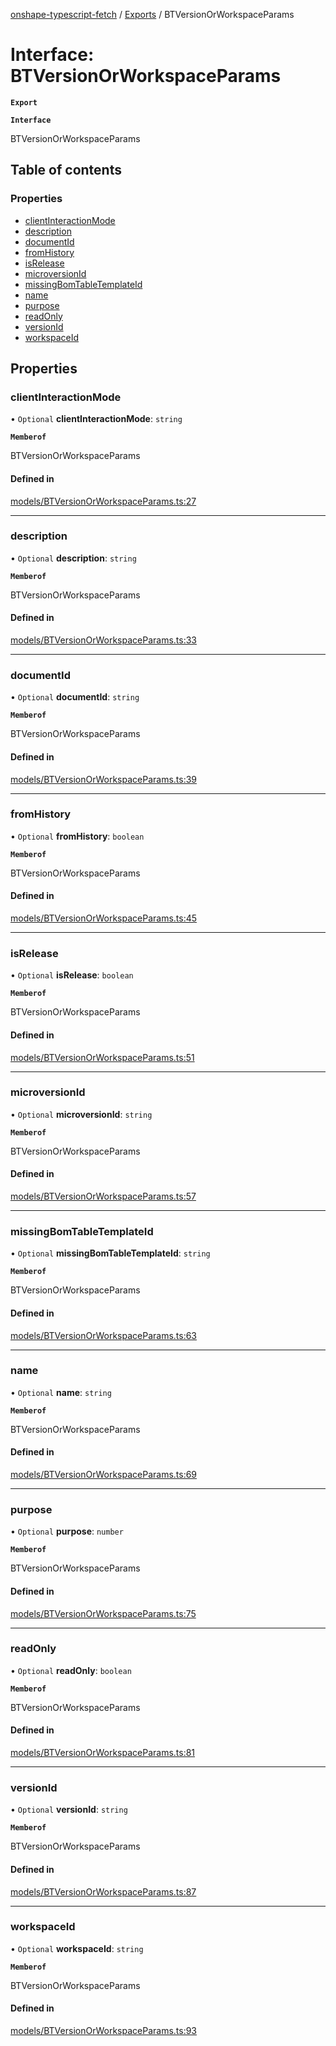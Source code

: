 [onshape-typescript-fetch](../README.md) / [Exports](../modules.md) / BTVersionOrWorkspaceParams

# Interface: BTVersionOrWorkspaceParams

**`Export`**

**`Interface`**

BTVersionOrWorkspaceParams

## Table of contents

### Properties

- [clientInteractionMode](BTVersionOrWorkspaceParams.md#clientinteractionmode)
- [description](BTVersionOrWorkspaceParams.md#description)
- [documentId](BTVersionOrWorkspaceParams.md#documentid)
- [fromHistory](BTVersionOrWorkspaceParams.md#fromhistory)
- [isRelease](BTVersionOrWorkspaceParams.md#isrelease)
- [microversionId](BTVersionOrWorkspaceParams.md#microversionid)
- [missingBomTableTemplateId](BTVersionOrWorkspaceParams.md#missingbomtabletemplateid)
- [name](BTVersionOrWorkspaceParams.md#name)
- [purpose](BTVersionOrWorkspaceParams.md#purpose)
- [readOnly](BTVersionOrWorkspaceParams.md#readonly)
- [versionId](BTVersionOrWorkspaceParams.md#versionid)
- [workspaceId](BTVersionOrWorkspaceParams.md#workspaceid)

## Properties

### clientInteractionMode

• `Optional` **clientInteractionMode**: `string`

**`Memberof`**

BTVersionOrWorkspaceParams

#### Defined in

[models/BTVersionOrWorkspaceParams.ts:27](https://github.com/toebes/onshape-typescript-fetch/blob/3e11ae1/models/BTVersionOrWorkspaceParams.ts#L27)

___

### description

• `Optional` **description**: `string`

**`Memberof`**

BTVersionOrWorkspaceParams

#### Defined in

[models/BTVersionOrWorkspaceParams.ts:33](https://github.com/toebes/onshape-typescript-fetch/blob/3e11ae1/models/BTVersionOrWorkspaceParams.ts#L33)

___

### documentId

• `Optional` **documentId**: `string`

**`Memberof`**

BTVersionOrWorkspaceParams

#### Defined in

[models/BTVersionOrWorkspaceParams.ts:39](https://github.com/toebes/onshape-typescript-fetch/blob/3e11ae1/models/BTVersionOrWorkspaceParams.ts#L39)

___

### fromHistory

• `Optional` **fromHistory**: `boolean`

**`Memberof`**

BTVersionOrWorkspaceParams

#### Defined in

[models/BTVersionOrWorkspaceParams.ts:45](https://github.com/toebes/onshape-typescript-fetch/blob/3e11ae1/models/BTVersionOrWorkspaceParams.ts#L45)

___

### isRelease

• `Optional` **isRelease**: `boolean`

**`Memberof`**

BTVersionOrWorkspaceParams

#### Defined in

[models/BTVersionOrWorkspaceParams.ts:51](https://github.com/toebes/onshape-typescript-fetch/blob/3e11ae1/models/BTVersionOrWorkspaceParams.ts#L51)

___

### microversionId

• `Optional` **microversionId**: `string`

**`Memberof`**

BTVersionOrWorkspaceParams

#### Defined in

[models/BTVersionOrWorkspaceParams.ts:57](https://github.com/toebes/onshape-typescript-fetch/blob/3e11ae1/models/BTVersionOrWorkspaceParams.ts#L57)

___

### missingBomTableTemplateId

• `Optional` **missingBomTableTemplateId**: `string`

**`Memberof`**

BTVersionOrWorkspaceParams

#### Defined in

[models/BTVersionOrWorkspaceParams.ts:63](https://github.com/toebes/onshape-typescript-fetch/blob/3e11ae1/models/BTVersionOrWorkspaceParams.ts#L63)

___

### name

• `Optional` **name**: `string`

**`Memberof`**

BTVersionOrWorkspaceParams

#### Defined in

[models/BTVersionOrWorkspaceParams.ts:69](https://github.com/toebes/onshape-typescript-fetch/blob/3e11ae1/models/BTVersionOrWorkspaceParams.ts#L69)

___

### purpose

• `Optional` **purpose**: `number`

**`Memberof`**

BTVersionOrWorkspaceParams

#### Defined in

[models/BTVersionOrWorkspaceParams.ts:75](https://github.com/toebes/onshape-typescript-fetch/blob/3e11ae1/models/BTVersionOrWorkspaceParams.ts#L75)

___

### readOnly

• `Optional` **readOnly**: `boolean`

**`Memberof`**

BTVersionOrWorkspaceParams

#### Defined in

[models/BTVersionOrWorkspaceParams.ts:81](https://github.com/toebes/onshape-typescript-fetch/blob/3e11ae1/models/BTVersionOrWorkspaceParams.ts#L81)

___

### versionId

• `Optional` **versionId**: `string`

**`Memberof`**

BTVersionOrWorkspaceParams

#### Defined in

[models/BTVersionOrWorkspaceParams.ts:87](https://github.com/toebes/onshape-typescript-fetch/blob/3e11ae1/models/BTVersionOrWorkspaceParams.ts#L87)

___

### workspaceId

• `Optional` **workspaceId**: `string`

**`Memberof`**

BTVersionOrWorkspaceParams

#### Defined in

[models/BTVersionOrWorkspaceParams.ts:93](https://github.com/toebes/onshape-typescript-fetch/blob/3e11ae1/models/BTVersionOrWorkspaceParams.ts#L93)
